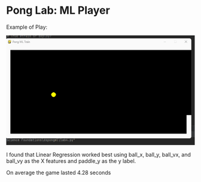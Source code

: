 # Pong Lab: ML Player
Example of Play:

![ml1 screenshot](./pong.gif)

I found that Linear Regression worked best using ball_x, ball_y, ball_vx, and ball_vy as the X features and paddle_y as the y label.

On average the game lasted 4.28 seconds

